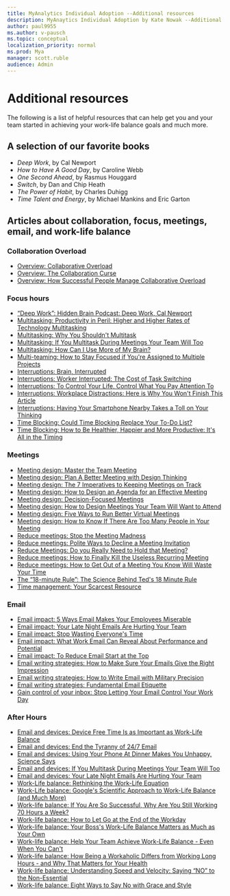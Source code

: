 ```yaml
---
title: MyAnalytics Individual Adoption --Additional resources
description: MyAnaytics Individual Adoption by Kate Nowak --Additional resources section
author: paul9955
ms.author: v-pausch
ms.topic: conceptual
localization_priority: normal 
ms.prod: Mya
manager: scott.ruble
audience: Admin
---
```


# Additional resources

The following is a list of helpful resources that can help get you and your team started in achieving your work-life balance goals and much more.

## A selection of our favorite books

* _Deep Work_, by Cal Newport
* _How to Have A Good Day_, by Caroline Webb
* _One Second Ahead_, by Rasmus Houggard
* _Switch_, by Dan and Chip Heath
* _The Power of Habit_, by Charles Duhigg
* _Time Talent and Energy_, by Michael Mankins and Eric Garton

## Articles about collaboration, focus, meetings, email, and work-life balance

### Collaboration Overload

* [Overview: Collaborative Overload](https://hbr.org/2016/01/collaborative-overload#)
* [Overview: The Collaboration Curse](https://www.economist.com/news/business/21688872-fashion-making-employees-collaborate-has-gone-too-far-collaboration-curse#)
* [Overview: How Successful People Manage Collaborative Overload](https://www.linkedin.com/pulse/how-successful-people-manage-collaborative-overload-rob-cross/#)

### Focus hours

* [“Deep Work”: Hidden Brain Podcast: Deep Work, Cal Newport](http://www.npr.org/2017/07/25/539092670/you-2-0-the-value-of-deep-work-in-an-age-of-distraction#)
* [Multitasking: Productivity in Peril: Higher and Higher Rates of Technology Multitasking](http://behavioralscientist.org/productivity-peril-higher-higher-rates-technology-multitasking/#)
* [Multitasking: Why You Shouldn't Multitask](http://fortune.com/2016/12/07/why-you-shouldnt-multitask/#)
* [Multitasking: If You Multitask During Meetings Your Team Will Too](https://hbr.org/2018/01/if-you-multitask-during-meetings-your-team-will-too#)
* [Multitasking: How Can I Use More of My Brain?](http://time.com/4817946/brain-games-distraction-attention/#)
* [Multi-teaming: How to Stay Focused if You're Assigned to Multiple Projects](https://hbr.org/2017/11/how-to-stay-focused-if-youre-assigned-to-multiple-projects-at-once?utm_medium=email&utm_source=newsletter_daily&utm_campaign=dailyalert&referral=00563&spMailingID=18433252&spUserID=Mzc3NDk4MDM5NjkwS0&spJobID=1140540686&spReportId=MTE0MDU0MDY4NgS2#)
* [Interruptions: Brain, Interrupted](http://www.nytimes.com/2013/05/05/opinion/sunday/a-focus-on-distraction.html#)
* [Interruptions: Worker Interrupted: The Cost of Task Switching](https://www.fastcompany.com/944128/worker-interrupted-cost-task-switching#)
* [Interruptions: To Control Your Life, Control What You Pay Attention To](https://hbr.org/2018/03/to-control-your-life-control-what-you-pay-attention-to?utm_medium=email&utm_source=newsletter_weekly&utm_campaign=weeklyhotlist&referral=00202&deliveryName=DM3015#)
* [Interruptions: Workplace Distractions: Here is Why You Won't Finish This Article](https://www.wsj.com/articles/SB10001424127887324339204578173252223022388?mg=prod/accounts-wsj#)
* [Interruptions: Having Your Smartphone Nearby Takes a Toll on Your Thinking](https://hbr.org/2018/03/having-your-smartphone-nearby-takes-a-toll-on-your-thinking#)
* [Time Blocking: Could Time Blocking Replace Your To-Do List?](https://www.fastcompany.com/3069293/could-time-blocking-replace-your-to-do-list#)
* [Time Blocking: How to Be Healthier, Happier and More Productive: It's All in the Timing](https://www-wsj-com.cdn.ampproject.org/c/s/www.wsj.com/amp/articles/how-to-be-healthier-happier-and-more-productive-its-all-in-the-timing-1514560647#)

### Meetings

* [Meeting design: Master the Team Meeting](https://hbswk.hbs.edu/item/mastering-the-team-meeting?cid=spmailing-19102256-WK%20Newsletter%2002-28-2018%20(1)-February%2028,%202018#)
* [Meeting design: Plan A Better Meeting with Design Thinking](https://hbr.org/2018/02/plan-a-better-meeting-with-design-thinking?utm_campaign=hbr&utm_source=linkedin&utm_medium=social#)
* [Meeting design: The 7 Imperatives to Keeping Meetings on Track](https://hbr.org/2013/12/the-seven-imperatives-to-keeping-meetings-on-track#)
* [Meeting design: How to Design an Agenda for an Effective Meeting](https://hbr.org/2015/03/how-to-design-an-agenda-for-an-effective-meeting#)
* [Meeting design: Decision-Focused Meetings](http://www.bain.com/publications/articles/decision-insights-9-decision-focused-meetings.aspx#)
* [Meeting design: How to Design Meetings Your Team Will Want to Attend](https://hbr.org/2017/04/how-to-design-meetings-your-team-will-want-to-attend?referral=03758&cm_vc=rr_item_page.top_right#)
* [Meeting design: Five Ways to Run Better Virtual Meetings](https://hbr.org/2012/05/the-right-way-to-run-a-virtual#)
* [Meeting design: How to Know If There Are Too Many People in Your Meeting](https://hbr.org/2015/03/how-to-know-if-there-are-too-many-people-in-your-meeting#)
* [Reduce meetings: Stop the Meeting Madness](https://hbr.org/2017/07/stop-the-meeting-madness#)
* [Reduce meetings: Polite Ways to Decline a Meeting Invitation](https://hbr.org/2016/05/polite-ways-to-decline-a-meeting-invitation#)
* [Reduce Meetings: Do you Really Need to Hold that Meeting?](https://hbr.org/2015/03/do-you-really-need-to-hold-that-meeting#)
* [Reduce meetings: How to Finally Kill the Useless Recurring Meeting](https://hbr.org/2015/03/how-to-finally-kill-the-useless-recurring-meeting#)
* [Reduce meetings: How to Get Out of a Meeting You Know Will Waste Your Time](https://hbr.org/2018/01/how-to-get-out-of-a-meeting-you-know-will-waste-your-time#)
* [The “18-minute Rule”: The Science Behind Ted's 18 Minute Rule](https://www.linkedin.com/pulse/20140313205730-5711504-the-science-behind-ted-s-18-minute-rule/#)
* [Time management: Your Scarcest Resource](https://hbr.org/2014/05/your-scarcest-resource#)

### Email

* [Email impact: 5 Ways Email Makes Your Employees Miserable](https://www.forbes.com/sites/jacobmorgan/2013/10/15/5-ways-email-makes-your-employees-miserable/#)
* [Email impact: Your Late Night Emails Are Hurting Your Team](https://hbr.org/2015/03/your-late-night-emails-are-hurting-your-team#)
* [Email impact: Stop Wasting Everyone's Time](https://www.wsj.com/articles/how-to-stop-wasting-colleagues-time-1417562658#)
* [Email impact: What Work Email Can Reveal About Performance and Potential](https://hbr.org/2016/02/what-work-email-can-reveal-about-performance-and-potential#)
* [Email impact: To Reduce Email Start at the Top](https://hbr.org/2013/09/to-reduce-e-mail-start-at-the-top#)
* [Email writing strategies: How to Make Sure Your Emails Give the Right Impression](https://hbr.org/2017/02/how-to-make-sure-your-emails-give-the-right-impression#)
* [Email writing strategies: How to Write Email with Military Precision](https://hbr.org/2016/11/how-to-write-email-with-military-precision#)
* [Email writing strategies: Fundamental Email Etiquette](https://www.lifewire.com/fundamental-email-etiquette-1171187#)
* [Gain control of your inbox: Stop Letting Your Email Control Your Work Day](https://hbr.org/2017/09/stop-letting-email-control-your-work-day#)

### After Hours

* [Email and devices: Device Free Time Is as Important as Work-Life Balance](https://hbr.org/2017/04/device-free-time-is-as-important-as-work-life-balance#)
* [Email and devices: End the Tyranny of 24/7 Email](https://www.nytimes.com/2014/08/29/opinion/end-the-tyranny-of-24-7-email.html?mtrref=getpocket.com&gwh=DDDB2D89FAB3C3454A39D518E7E85BBE&gwt=pay&assetType=opinion#)
* [Email and devices: Using Your Phone At Dinner Makes You Unhappy, Science Says](http://time.com/5178352/phone-ruining-dinner/#)
* [Email and devices: If You Multitask During Meetings Your Team Will Too](https://hbr.org/2018/01/if-you-multitask-during-meetings-your-team-will-too#)
* [Email and devices: Your Late Night Emails Are Hurting Your Team](https://hbr.org/2015/03/your-late-night-emails-are-hurting-your-team#)
* [Work-Life balance: Rethinking the Work-Life Equation](https://www.nytimes.com/2016/02/28/magazine/rethinking-the-work-life-equation.html#)
* [Work-Life balance: Google's Scientific Approach to Work-Life Balance (and Much More)](https://hbr.org/2014/03/googles-scientific-approach-to-work-life-balance-and-much-more#)
* [Work-life balance: If You Are So Successful, Why Are You Still Working 70 Hours a Week?](https://hbr.org/2018/02/if-youre-so-successful-why-are-you-still-working-70-hours-a-week#)
* [Work-life balance: How to Let Go at the End of the Workday](https://hbr.org/2017/11/how-to-let-go-at-the-end-of-the-workday#)
* [Work-life balance: Your Boss's Work-Life Balance Matters as Much as Your Own](https://hbr.org/2014/07/your-bosss-work-life-balance-matters-as-much-as-your-own#)
* [Work-life balance: Help Your Team Achieve Work-Life Balance - Even When You Can't](https://hbr.org/2017/08/help-your-team-achieve-work-life-balance-even-when-you-cant#)
* [Work-life balance: How Being a Workaholic Differs from Working Long Hours - and Why That Matters for Your Health](https://hbr.org/2018/03/how-being-a-workaholic-differs-from-working-long-hours-and-why-that-matters-for-your-health#)
* [Work-life balance: Understanding Speed and Velocity: Saying “NO” to the Non-Essential](https://www.fs.blog/2018/03/speed-velocity/#)
* [Work-life balance: Eight Ways to Say No with Grace and Style](https://www.fs.blog/2014/11/eight-ways-to-say-no/#)


